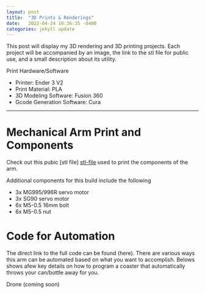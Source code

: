```yaml
---
layout: post
title:  "3D Prints & Renderings"
date:   2022-04-24 10:36:35 -0400
categories: jekyll update
---
```

This post will display my 3D rendering and 3D printing projects. Each project will be accompanied by an image, the link to the stl file for public use, and a small description about its utility. 

Print Hardware/Software
- Printer: Ender 3 V2
- Print Material: PLA
- 3D Modeling Software: Fusion 360
- Gcode Generation Software: Cura  
______________________________________________________________________________________________________________________________________________________________________________________________________________________________


# Mechanical Arm Print and Components 

Check out this pubic [stl file] [stl-file] used to print the components of the arm. 

Additional components for this build include the following
- 3x MG995/996R servo motor 
- 3x SG90 servo motor
- 6x M5-0.5 16mm bolt
- 6x M5-0.5 nut 

# Code for Automation
The direct link to the full code can be found (here). There are various ways this arm can be automated based on what you want to accomplish. Belows shows  afew key details on how to program a coaster that automatically throws your can/bottle away for you.





[stl-file]: https://www.thingiverse.com/thing:4865712

Drone
(coming soon)